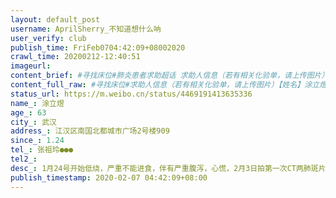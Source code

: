 ```yaml
---
layout: default_post
username: AprilSherry_不知道想什么呐
user_verify: club
publish_time: FriFeb0704:42:09+08002020
crawl_time: 20200212-12:40:51
imageurl: 
content_brief: #寻找床位#肺炎患者求助超话 求助人信息（若有相关化验单，请上传图片）【姓名】涂立煜【年龄】63【所在城市】武汉【所在小区、社区】江汉区南国北都城市广场2号楼909【患病时间】1.24【联系方式】张祖玲 ●●●【其他紧急联系人】【病情描述】 1月24号开始低烧，严重不能进食，伴有 ...全文
content_full_raw: #寻找床位#求助人信息（若有相关化验单，请上传图片）【姓名】涂立煜【年龄】63【所在城市】武汉【所在小区、社区】江汉区南国北都城市广场2号楼909【患病时间】1.24【联系方式】张祖玲●●●【其他紧急联系人】【病情描述】1月24号开始低烧，严重不能进食，伴有严重腹泻，心慌，2月3日拍第一次CT两肺斑片磨玻璃密度影伴有主动脉和冠脉硬化，医院开了3天拜复乐，2月6日复诊病情进一步恶化两肺多发斑片样磨玻璃影，多考虑病毒性肺炎，病人有高血压基础性疾病，病情随时恶化命悬一线。医院都说没有床位。医生说，再没有床位，病情恶化会有生命危险，但是他也没有办法，叫我们自己找出路。@紫光阁@武汉中心医院@武汉发布
status_url: https://m.weibo.cn/status/4469191413635336
name_: 涂立煜
age_: 63
city_: 武汉
address_: 江汉区南国北都城市广场2号楼909
since_: 1.24
tel_: 张祖玲●●●
tel2_: 
desc_: 1月24号开始低烧，严重不能进食，伴有严重腹泻，心慌，2月3日拍第一次CT两肺斑片磨玻璃密度影伴有主动脉和冠脉硬化，医院开了3天拜复乐，2月6日复诊病情进一步恶化两肺多发斑片样磨玻璃影，多考虑病毒性肺炎，病人有高血压基础性疾病，病情随时恶化命悬一线。医院都说没有床位。医生说，再没有床位，病情恶化会有生命危险，但是他也没有办法，叫我们自己找出路。@紫光阁@武汉中心医院@武汉发布
publish_timestamp: 2020-02-07 04:42:09+08:00
---
```

